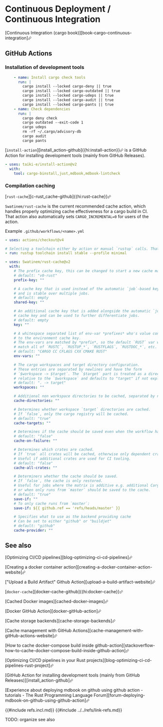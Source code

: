 # Continuous Deployment / Continuous Integration

[Continuous Integration (cargo book)][book-cargo-continuous-integration]⮳

## GitHub Actions

### Installation of development tools

```yaml
    - name: Install cargo check tools
      run: |
        cargo install --locked cargo-deny || true
        cargo install --locked cargo-outdated || true
        cargo install --locked cargo-udeps || true
        cargo install --locked cargo-audit || true
        cargo install --locked cargo-pants || true
    - name: Check dependencies
      run: |
        cargo deny check
        cargo outdated --exit-code 1
        cargo udeps
        rm -rf ~/.cargo/advisory-db
        cargo audit
        cargo pants
```

[`install-action`][install_action-github]{{hi:install-action}}⮳ is a GitHub Action for installing development tools (mainly from GitHub Releases).

```yaml
- uses: taiki-e/install-action@v2
  with:
    tool: cargo-binstall,just,mdbook,mdbook-lintcheck
```

### Compilation caching

[`rust-cache`][c-rust_cache-github]{{hi:rust-cache}}⮳

`Swatinem/rust-cache` is the current recommended cache action, which handles properly optimizing cache effectiveness for a cargo build in CI. That action also automatically sets `CARGO_INCREMENTAL=0` for users of the action.

Example `.github/workflows/<name>.yml`

```yaml
- uses: actions/checkout@v4

# Selecting a toolchain either by action or manual `rustup` calls. That should happen before the plugin, as the cache uses the current rustc version as its cache key
- run: rustup toolchain install stable --profile minimal

- uses: Swatinem/rust-cache@v2
  with:
    # The prefix cache key, this can be changed to start a new cache manually.
    # default: "v0-rust"
    prefix-key: ""

    # A cache key that is used instead of the automatic `job`-based key,
    # and is stable over multiple jobs.
    # default: empty
    shared-key: ""

    # An additional cache key that is added alongside the automatic `job`-based
    # cache key and can be used to further differentiate jobs.
    # default: empty
    key: ""

    # A whitespace separated list of env-var *prefixes* who's value contributes
    # to the environment cache key.
    # The env-vars are matched by *prefix*, so the default `RUST` var will
    # match all of `RUSTC`, `RUSTUP_*`, `RUSTFLAGS`, `RUSTDOC_*`, etc.
    # default: "CARGO CC CFLAGS CXX CMAKE RUST"
    env-vars: ""

    # The cargo workspaces and target directory configuration.
    # These entries are separated by newlines and have the form
    # `$workspace -> $target`. The `$target` part is treated as a directory
    # relative to the `$workspace` and defaults to "target" if not explicitly given.
    # default: ". -> target"
    workspaces: ""

    # Additional non workspace directories to be cached, separated by newlines.
    cache-directories: ""

    # Determines whether workspace `target` directories are cached.
    # If `false`, only the cargo registry will be cached.
    # default: "true"
    cache-targets: ""

    # Determines if the cache should be saved even when the workflow has failed.
    # default: "false"
    cache-on-failure: ""

    # Determines which crates are cached.
    # If `true` all crates will be cached, otherwise only dependent crates will be cached.
    # Useful if additional crates are used for CI tooling.
    # default: "false"
    cache-all-crates: ""

    # Determiners whether the cache should be saved.
    # If `false`, the cache is only restored.
    # Useful for jobs where the matrix is additive e.g. additional Cargo features,
    # or when only runs from `master` should be saved to the cache.
    # default: "true"
    save-if: ""
    # To only cache runs from `master`:
    save-if: ${{ github.ref == 'refs/heads/master' }}

    # Specifies what to use as the backend providing cache
    # Can be set to either "github" or "buildjet"
    # default: "github"
    cache-provider: ""
```

## See also

[Optimizing CI/CD pipelines][blog-optimizing-ci-cd-pipelines]⮳

[Creating a docker container action][creating-a-docker-container-action-website]⮳

["Upload a Build Artifact" Github Action][upload-a-build-artifact-website]⮳

[`docker-cache`][docker-cache-github]{{hi:docker-cache}}⮳

[Cached Docker images][cached-docker-images]⮳

[Docker GitHub Action][docker-gitHub-action]⮳

[Cache storage backends][cache-storage-backends]⮳

[Cache management with GitHub Actions][cache-management-with-gitHub-actions-website]⮳

[How to cache docker-compose build inside github-action][stackoverflow-how-to-cache-docker-compose-build-inside-github-action]⮳

[Optimizing CI/CD pipelines in your Rust projects][blog-optimizing-ci-cd-pipelines-rust-project]⮳

[GitHub Action for installing development tools (mainly from GitHub Releases)][install_action-github]⮳

[Experience about deploying mdbook on github using github action - tutorials - The Rust Programming Language Forum][forum-deploying-mdbook-on-github-using-github-action]⮳

{{#include refs.incl.md}}
{{#include ../../refs/link-refs.md}}

<div class="hidden">
</div>

<div class="hidden">
TODO: organize see also
</div>
